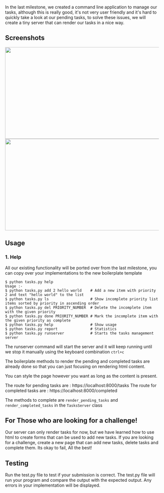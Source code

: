 In the last milestone, we created a command line application to manage our tasks, although this is really good, it's not very user friendly and it's hard to quickly take a look at our pending tasks, to solve these issues, we will create a tiny server that can render our tasks in a nice way.

## Screenshots
<img src="https://user-images.githubusercontent.com/73184612/151142049-88d76b1b-ab2c-4e12-9ee7-6ef79ec36814.jpg" height="300px" width="550px">
<img src="https://user-images.githubusercontent.com/73184612/151142080-fa4c5fe1-9344-4011-8fab-3ade479043ec.jpg" height="300px" width="550px">



## Usage

### 1. Help

All our existing functionality will be ported over from the last milestone, you can copy over your implementations to the new boilerplate template

```
$ python tasks.py help
Usage :-
$ python tasks.py add 2 hello world    # Add a new item with priority 2 and text "hello world" to the list
$ python tasks.py ls                   # Show incomplete priority list items sorted by priority in ascending order
$ python tasks.py del PRIORITY_NUMBER  # Delete the incomplete item with the given priority
$ python tasks.py done PRIORITY_NUMBER # Mark the incomplete item with the given priority as complete
$ python tasks.py help                 # Show usage
$ python tasks.py report               # Statistics
$ python tasks.py runserver            # Starts the tasks management server
```

The runserver command will start the server and it will keep running until we stop it manually using the keyboard combination `ctrl+c`

The boilerplate methods to render the pending and completed tasks are already done so that you can just focusing on rendering html content.

You can style the page however you want as long as the content is present.

The route for pending tasks are : https://localhost:8000/tasks
The route for completed tasks are : https://localhost:8000/completed

The methods to complete are `render_pending_tasks` and `render_completed_tasks` in the `TasksServer` class

## For Those who are looking for a challenge!

Our server can only render tasks for now, but we have learned how to use html to create forms that can be used to add new tasks.
If you are looking for a challenge, create a new page that can add new tasks, delete tasks and complete them. Its okay to fail, All the best!

## Testing

Run the test.py file to test if your submission is correct.
The test.py file will run your program and compare the output with the expected output. Any errors in your implementation will be displayed.
